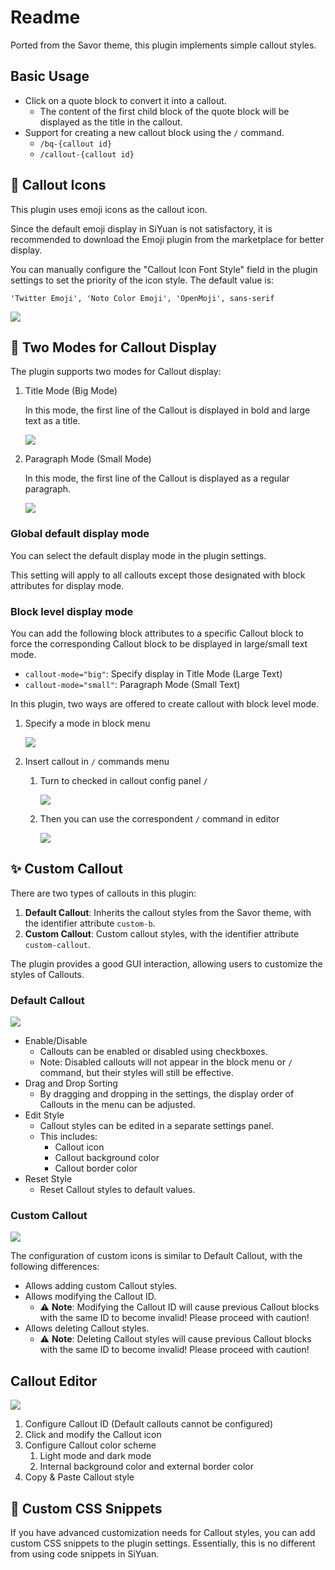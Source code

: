 # Readme

Ported from the Savor theme, this plugin implements simple callout styles.

## Basic Usage

- Click on a quote block to convert it into a callout.
  - The content of the first child block of the quote block will be displayed as the title in the callout.
- Support for creating a new callout block using the `/` command.
  - `/bq-{callout id}`
  - `/callout-{callout id}`

## 🎨 Callout Icons

This plugin uses emoji icons as the callout icon.

Since the default emoji display in SiYuan is not satisfactory, it is recommended to download the Emoji plugin from the marketplace for better display.

You can manually configure the "Callout Icon Font Style" field in the plugin settings to set the priority of the icon style. The default value is:

```
'Twitter Emoji', 'Noto Color Emoji', 'OpenMoji', sans-serif
```

![](asset/emoji-font.png)


## 🔋 Two Modes for Callout Display

The plugin supports two modes for Callout display:

1. Title Mode (Big Mode)

    In this mode, the first line of the Callout is displayed in bold and large text as a title.

    ![](asset/big-mode.png)
2. Paragraph Mode (Small Mode)

    In this mode, the first line of the Callout is displayed as a regular paragraph.

    ![](asset/small-mode.png)

### Global default display mode

You can select the default display mode in the plugin settings.

This setting will apply to all callouts except those designated with block attributes for display mode.

### Block level display mode

You can add the following block attributes to a specific Callout block to force the corresponding Callout block to be displayed in large/small text mode.

* `callout-mode="big"`: Specify display in Title Mode (Large Text)
* `callout-mode="small"`: Paragraph Mode (Small Text)


In this plugin, two ways are offered to create callout with block level mode.

1. Specify a mode in block menu

    ![](asset/mode-menu.png)

2. Insert callout in `/` commands menu

    1. Turn to checked in callout config panel `/`

        ![](asset/mode-slash-set.png)

    2. Then you can use the correspondent `/` command in editor

        ![](asset/mode-slash-insert.png)


## ✨ Custom Callout

There are two types of callouts in this plugin:

1. **Default Callout**: Inherits the callout styles from the Savor theme, with the identifier attribute `custom-b`.
2. **Custom Callout**: Custom callout styles, with the identifier attribute `custom-callout`.

The plugin provides a good GUI interaction, allowing users to customize the styles of Callouts.

### Default Callout

![](asset/default-callout.png)

- Enable/Disable
  - Callouts can be enabled or disabled using checkboxes.
  - Note: Disabled callouts will not appear in the block menu or `/` command, but their styles will still be effective.
- Drag and Drop Sorting
  - By dragging and dropping in the settings, the display order of Callouts in the menu can be adjusted.
- Edit Style
  - Callout styles can be edited in a separate settings panel.
  - This includes:
    - Callout icon
    - Callout background color
    - Callout border color
- Reset Style
  - Reset Callout styles to default values.

### Custom Callout

![](asset/custom-callout.png)

The configuration of custom icons is similar to Default Callout, with the following differences:

- Allows adding custom Callout styles.
- Allows modifying the Callout ID.
  - ⚠️ **Note**: Modifying the Callout ID will cause previous Callout blocks with the same ID to become invalid! Please proceed with caution!
- Allows deleting Callout styles.
  - ⚠️ **Note**: Deleting Callout styles will cause previous Callout blocks with the same ID to become invalid! Please proceed with caution!

## Callout Editor

![](asset/editor.png)

1. Configure Callout ID (Default callouts cannot be configured)
2. Click and modify the Callout icon
3. Configure Callout color scheme
   1. Light mode and dark mode
   2. Internal background color and external border color
4. Copy & Paste Callout style


## 🎨 Custom CSS Snippets

If you have advanced customization needs for Callout styles, you can add custom CSS snippets to the plugin settings.
Essentially, this is no different from using code snippets in SiYuan.
